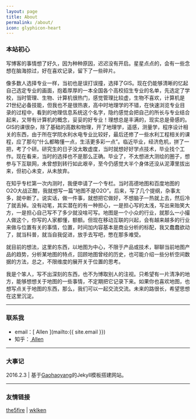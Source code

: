 ```yaml
---
layout: page
title: About
permalink: /about/
icon: glyphicon-heart
---
```


### 本站初心


写博客的事情想了好久，因为种种原因，迟迟没有开启。星星点点的，会有一些念想在脑海掠过，好在喜欢记录，留下了一些碎片。

像多数人选择专业一样，当初也是误打误撞，选择了GIS。现在仍能够清晰的忆起自己选定专业的画面，抱着厚厚的一本全国各个高校招生专业的名单，先选定了学校，当时管理、生物、计算机很热门，感觉管理比较虚，生物不喜欢，计算机是21世纪必备技能，但我也不是很热衷，高中时地理学的不错，在快速浏览专业目录的过程中，看到的地理信息系统这个名字，隐约感觉会把自己的所长与专业结合起来，又带有计算机的概念，妥妥的好专业！理想总是丰满的，现实总是骨感的。GIS的课很杂，除了基础的高数和物理，开了地理学，遥感，测量学，程序设计相关的东西，由于所在学院水利水电专业比较好，最后还修了一些水利工程相关的课程，应了那句“什么都略懂一点，生活更多彩一点”。临近毕业，经济危机，拼了一把，考了个研。研究生的日子没太敢虚度，当时就想好好学点技术，毕业找个工作。现在看来，当时的选择也不是那么正确。毕业了，不太想进大测绘的圈子，想参与下互联网，未曾想到转行如此艰辛，至今仍感觉大半个身体还没从泥潭里拔出来，但初心未变，从未放弃。

在知乎专栏第一次内测时，我便申请了一个专栏。当时高德地图和百度地图的O2O大战正酣，我就想写一篇“地图不是O2O”。后来，写了几个提纲，杂事太多，就中断了。说实话，做一件事，就想把它做好，不想脑子一热就上去，然后冷了就丢掉。没有动笔，其实潜在的有一种担心，一是担心写的太浅，写出来贻笑大方，一是担心自己写不了多少就没啥可写。地图是一个小众的行业，就那么一小撮人做这个，你写的人家都懂，额额。但现在移动互联的兴起，会有越来越多的行业来做与位置有关的事情，位置，时间加内容基本是商业分析的标配，我又蠢蠢欲动了，就当科普，就当自我促进，放手去写吧，憋在那多难受。

就目前的想法，这里的东西，以地图为中心，不限于产品或技术，聊聊当前地图产品的趋势，分析某地图的特点，回顾地图曾经的历史，也可能介绍一些分析空间数据的方法，总之，不限维度的展开关于位置的思考。

我是个笨人，写不出深刻的东西，也不为博取别人的注视。只希望有一片清净的地方，能够想想关于地图的一些事情，不定期把它记录下来。如果你也喜欢地图，也想写点关于地图的东西，那么，我们可以一起交流交流。未来的路很长，希望思想在这里沉淀。


---

### 联系我

* email：[ Allen ](mailto:{{ site.email }})
* 知乎：[ Allen ](https://www.zhihu.com/people/aprilmay)


---

### 大事记

2016.2.3 | 基于[Gaohaoyang](https://github.com/Gaohaoyang/gaohaoyang.github.io)的Jekyll模板搭建网站。


---

### 友情链接

[the5fire](http://www.the5fire.com/) \| [wklken](http://www.wklken.me/)

